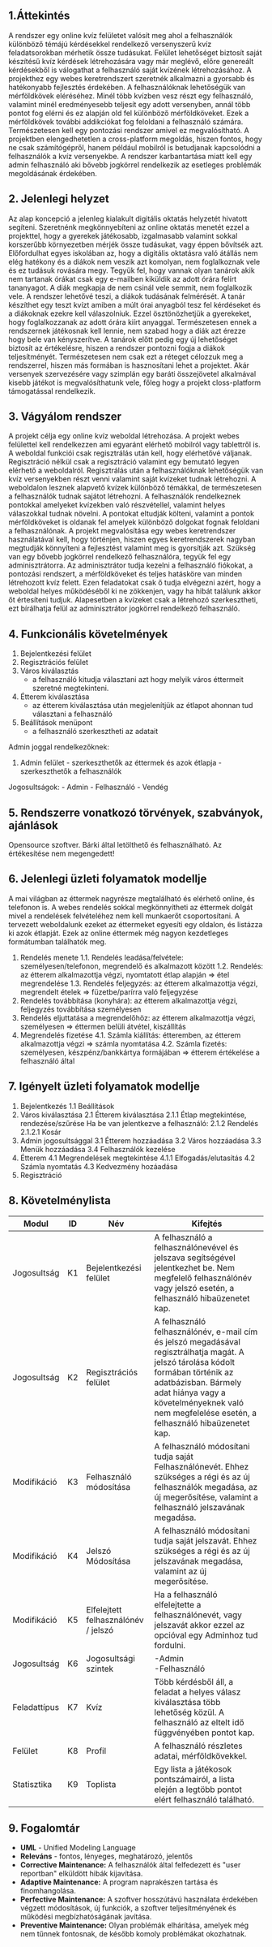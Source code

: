 ## 1.Áttekintés

A rendszer egy online kvíz felületet valósít meg ahol a felhasználók különböző témájú kérdésekkel rendelkező versenyszerű kvíz feladatsorokban mérhetik össze tudásukat. Felület lehetőséget biztosít saját készítésű kvíz kérdések létrehozására vagy már meglévő, előre genereált kérdésekből is válogathat a felhasználó saját kvízének létrehozásához. A projekthez egy webes keretrendszert szeretnék alkalmazni a gyorsabb és hatékonyabb fejlesztés érdekében. A felhasználóknak lehetőségük van mérföldkövek eléréséhez. Minél több kvízben vesz részt egy felhasználó, valamint minél eredményesebb teljesít egy adott versenyben, annál több pontot fog elérni és ez alapján old fel különböző mérföldköveket. Ezek a mérföldkövek további addikciókat fog feloldani a felhasználó számára. Természetesen kell egy pontozási rendszer amivel ez megvalósítható. A projektben elengedhetetlen a cross-platform megoldás, hiszen fontos, hogy ne csak számítógépről, hanem például mobilról is betudjanak kapcsolódni a felhasználók a kvíz versenyekbe. A rendszer karbantartása miatt kell egy admin felhasználó aki bővebb jogkörrel rendelkezik az esetleges problémák megoldásának érdekében.

## 2. Jelenlegi helyzet

 Az alap koncepció a jelenleg kialakult digitális oktatás helyzetét hivatott segíteni. Szeretnénk megkönnyebíteni az online oktatás menetét ezzel a projekttel, hogy a gyerekek játékosabb, izgalmasabb valamint sokkal korszerűbb környezetben mérjék össze tudásukat, vagy éppen bővítsék azt. Előfordulhat egyes iskolában az, hogy a digitális oktatásra való átállás nem elég hatékony és a diákok nem veszik azt komolyan, nem foglalkoznak vele és ez tudásuk rovására megy. Tegyük fel, hogy vannak olyan tanárok akik nem tartanak órákat csak egy e-mailben kiküldik az adott órára felírt tananyagot. A diák megkapja de nem csinál vele semmit, nem foglalkozik vele. A rendszer lehetővé teszi, a diákok tudásának felmérését. A tanár készíthet egy teszt kvízt amiben a múlt órai anyagból tesz fel kérdéseket és a diákoknak ezekre kell válaszolniuk. Ezzel ösztönözhetjük a gyerekeket, hogy foglalkozzanak az adott órára kiírt anyaggal. Természetesen ennek a rendszernek játékosnak kell lennie, nem szabad hogy a diák azt érezze hogy bele van kényszerítve. A tanárok előtt pedig egy új lehetőséget biztosít az értékelésre, hiszen a rendszer pontozni fogja a diákok teljesítményét. Természetesen nem csak ezt a réteget célozzuk meg a rendszerrel, hiszen más formában is hasznosítani lehet a projektet. Akár versenyek szervezésére vagy szimplán egy baráti összejövetel alkalmával kisebb játékot is megvalósíthatunk vele, főleg hogy a projekt closs-platform támogatással rendelkezik.

## 3. Vágyálom rendszer

A projekt célja egy online kvíz weboldal létrehozása. A projekt webes felülettel kell rendelkezzen ami egyaránt elérhető mobilról vagy tablettről is. A weboldal funkciói csak regisztrálás után kell, hogy elérhetővé váljanak. Regisztráció nélkül csak a regisztráció valamint egy bemutató legyen elérhető a weboldalról. Regisztrálás után a felhasználóknak lehetőségük van kvíz versenyekben részt venni valamint saját kvízeket tudnak létrehozni. A weboldalon lesznek alapvető kvízek különböző témákkal, de természetesen a felhasználók tudnak sajátot létrehozni. A felhasználók rendelkeznek pontokkal amelyeket kvízekben való részvétellel, valamint helyes válaszokkal tudnak növelni. A pontokat eltudják költeni, valamint a pontok mérföldköveket is oldanak fel amelyek különböző dolgokat fognak feloldani a felhasználónak. A projekt megvalósítása egy webes keretrendszer használatával kell, hogy történjen, hiszen egyes keretrendszerek nagyban megtudják könnyíteni a fejlesztést valamint meg is gyorsítják azt. Szükség van egy bővebb jogkörrel rendelkező felhasználóra, tegyük fel egy adminisztrátorra. Az adminisztrátor tudja kezelni a felhasználó fiókokat, a pontozási rendszert, a mérföldköveket és teljes hatásköre van minden létrehozott kvíz felett. Ezen feladatokat csak ő tudja elvégezni azért, hogy a weboldal helyes működéséből ki ne zökkenjen, vagy ha hibát találunk akkor őt értesíteni tudjuk. Alapesetben a kvízeket csak a létrehozó szerkesztheti, ezt bírálhatja felül az adminisztrátor jogkörrel rendelkező felhasználó.

## 4. Funkcionális követelmények

1. Bejelentkezési felület
2. Regisztrációs felület
3. Város kiválasztás
    - a felhasználó kitudja választani azt hogy melyik város éttermeit szeretné megtekinteni.
4. Étterem kiválasztása
    - az étterem kiválasztása után megjelenítjük az étlapot ahonnan tud választani a felhasználó
5. Beállítások menüpont
    - a felhasználó szerkesztheti az adatait

Admin joggal rendelkezőknek:
1. Admin felület
        - szerkeszthetők az éttermek és azok étlapja
        - szerkeszthetők a felhasználók

Jogosultságok:
    - Admin
    - Felhasználó
    - Vendég


## 5. Rendszerre vonatkozó törvények, szabványok, ajánlások

Opensource szoftver. Bárki által letölthető és felhasználható. Az értékesítése nem megengedett!

## 6. Jelenlegi üzleti folyamatok modellje

A mai világban az éttermek nagyrésze megtalálható és elérhető online, és telefonon is. A webes rendelés sokkal megkönnyítheti az éttermek dolgát mivel a rendelések felvételéhez nem kell munkaerőt csoportosítani. A tervezett weboldalunk ezeket az éttermeket egyesíti egy oldalon, és listázza ki azok étlapját. Ezek az online éttermek még nagyon kezdetleges formátumban találhatók meg.

1. Rendelés menete
	1.1. Rendelés leadása/felvétele: személyesen/telefonon, megrendelő és alkalmazott között
	1.2. Rendelés: az étterem alkalmazottja végzi, nyomtatott étlap alapján => étel megrendelése
	1.3. Rendelés feljegyzés: az étterem alkalmazottja végzi, megrendelt ételek => füzetbe/parírra való feljegyzése
2. Rendelés továbbítása (konyhára): az étterem alkalmazottja végzi, feljegyzés továbbítása személyesen
3. Rendelés eljuttatása a megrendelőhöz: az étterem alkalmazottja végzi, személyesen => éttermen belüli átvétel, kiszállítás
4. Megrendelés fizetése
	4.1. Számla kiállítás: étteremben, az étterem alkalmazottja végzi => számla nyomtatása
	4.2. Számla fizetés: személyesen, készpénz/bankkártya formájában => étterem értékelése a felhasználó által

## 7. Igényelt üzleti folyamatok modellje

1. Bejelentkezés
	1.1 Beállítások
2. Város kiválasztása
	2.1 Étterem kiválasztása
		2.1.1 Étlap megtekintése, rendezése/szűrése
		Ha be van jelentkezve a felhasználó:
		2.1.2 Rendelés
			2.1.2.1 Kosár
3. Admin jogosultsággal
	3.1 Étterem hozzáadása
	3.2 Város hozzáadása
	3.3 Menük hozzáadása
	3.4 Felhasználók kezelése
4. Étterem
	4.1 Megrendelések megtekintése
		4.1.1 Elfogadás/elutasítás
	4.2 Számla nyomtatás
	4.3 Kedvezmény hozáadása
5. Regisztráció

## 8. Követelménylista

Modul | ID | Név | Kifejtés
--- | --- | --- | ----------------------------------------------------------------------
Jogosultság | K1 | Bejelentkezési felület | A felhasználó a felhasználónevével és jelszava segítségével jelentkezhet be. Nem megfelelő felhasználónév vagy jelszó esetén, a felhasználó hibaüzenetet kap.
Jogosultság | K2 | Regisztrációs felület | A felhasználó felhasználónév, e-mail cím és jelszó megadásával regisztrálhatja magát. A jelszó tárolása kódolt formában történik az adatbázisban. Bármely adat hiánya vagy a követelményeknek való nem megfelelése esetén, a felhasználó hibaüzenetet kap.
Modifikáció | K3 | Felhasználó módosítása | A felhasználó módosítani tudja saját Felhasználónevét. Ehhez szükséges a régi és az új felhasználók megadása, az új megerősítése, valamint a felhasználó jelszavának megadása.
Modifikáció | K4 | Jelszó Módosítása | A felhasználó módosítani tudja saját jelszavát. Ehhez szükséges a régi és az új jelszavának megadása, valamint az új megerősítése.
Modifikáció | K5 | Elfelejtett felhasználónév / jelszó | Ha a felhasználó elfelejtette a felhasználónevét, vagy jelszavát akkor ezzel az opcióval egy Adminhoz tud fordulni.
Jogosultság | K6 | Jogosultsági szintek | -Admin <br> -Felhasználó
Feladattípus | K7 | Kvíz | Több kérdésből áll, a feladat a helyes válasz kiválasztása több lehetőség közül. A felhasználó az eltelt idő függvényében pontot kap.
Felület | K8 | Profil | A felhasználó részletes adatai, mérföldkövekkel.
Statisztika | K9 | Toplista | Egy lista a játékosok pontszámairól, a lista elején a legtöbb pontot elért felhasználó található.

## 9. Fogalomtár

- **UML** - Unified Modeling Language
- **Releváns** - fontos, lényeges, meghatározó, jelentős
- **Corrective Maintenance:** A felhasználók által felfedezett és "user reportban"
elküldött hibák kijavítása.
- **Adaptive Maintenance:** A program naprakészen tartása és finomhangolása.
- **Perfective Maintenance:** A szoftver hosszútávú használata érdekében végzett
módosítások, új funkciók, a szoftver teljesítményének és működési
megbízhatóságának javítása.
- **Preventive Maintenance:** Olyan problémák elhárítása, amelyek még nem
tűnnek fontosnak, de később komoly problémákat okozhatnak.